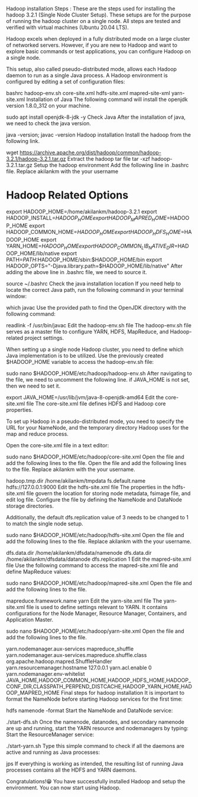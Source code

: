 Hadoop installation Steps :
These are the steps used for installing the hadoop 3.2.1 (Single Node Cluster Setup). These setups are for the purpose of running the hadoop cluster on a single node. All steps are tested and verified with virtual machines (Ubuntu 20.04 LTS).

Hadoop excels when deployed in a fully distributed mode on a large cluster of networked servers. However, if you are new to Hadoop and want to explore basic commands or test applications, you can configure Hadoop on a single node.

This setup, also called pseudo-distributed mode, allows each Hadoop daemon to run as a single Java process. A Hadoop environment is configured by editing a set of configuration files:

bashrc
hadoop-env.sh
core-site.xml
hdfs-site.xml
mapred-site-xml
yarn-site.xml
Installation of Java
The following command will install the openjdk version 1.8.0_312 on your machine.

sudo apt install openjdk-8-jdk -y
Check Java
After the installation of java, we need to check the java version.

java -version; javac -version
Hadoop installation
Install the hadoop from the following link.

wget https://archive.apache.org/dist/hadoop/common/hadoop-3.2.1/hadoop-3.2.1.tar.gz
Extract the hadoop tar file
tar -xzf hadoop-3.2.1.tar.gz
Setup the hadoop environment
Add the following line in .bashrc file. Replace akilankm with the your username

# Hadoop Related Options
export HADOOP_HOME=/home/akilankm/hadoop-3.2.1
export HADOOP_INSTALL=$HADOOP_HOME
export HADOOP_MAPRED_HOME=$HADOOP_HOME
export HADOOP_COMMON_HOME=$HADOOP_HOME
export HADOOP_HDFS_HOME=$HADOOP_HOME
export YARN_HOME=$HADOOP_HOME
export HADOOP_COMMON_LIB_NATIVE_DIR=$HADOOP_HOME/lib/native
export PATH=$PATH:$HADOOP_HOME/sbin:$HADOOP_HOME/bin
export HADOOP_OPTS="-Djava.library.path=$HADOOP_HOME/lib/native"
After adding the above line in .bashrc file, we need to source it.

source ~/.bashrc
Check the java installation location
If you need help to locate the correct Java path, run the following command in your terminal window:

which javac
Use the provided path to find the OpenJDK directory with the following command:

readlink -f /usr/bin/javac
Edit the hadoop-env.sh file
The hadoop-env.sh file serves as a master file to configure YARN, HDFS, MapReduce, and Hadoop-related project settings.

When setting up a single node Hadoop cluster, you need to define which Java implementation is to be utilized. Use the previously created $HADOOP_HOME variable to access the hadoop-env.sh file:

sudo nano $HADOOP_HOME/etc/hadoop/hadoop-env.sh
After navigating to the file, we need to uncomment the following line. if JAVA_HOME is not set, then we need to set it.

export JAVA_HOME=/usr/lib/jvm/java-8-openjdk-amd64
Edit the core-site.xml file
The core-site.xml file defines HDFS and Hadoop core properties.

To set up Hadoop in a pseudo-distributed mode, you need to specify the URL for your NameNode, and the temporary directory Hadoop uses for the map and reduce process.

Open the core-site.xml file in a text editor:

sudo nano $HADOOP_HOME/etc/hadoop/core-site.xml
Open the file and add the following lines to the file. Open the file and add the following lines to the file. Replace akilankm with the your username.

<configuration>
<property>
  <name>hadoop.tmp.dir</name>
  <value>/home/akilankm/tmpdata</value>
</property>
<property>
  <name>fs.default.name</name>
  <value>hdfs://127.0.0.1:9000</value>
</property>
</configuration>
Edit the hdfs-site.xml file
The properties in the hdfs-site.xml file govern the location for storing node metadata, fsimage file, and edit log file. Configure the file by defining the NameNode and DataNode storage directories.

Additionally, the default dfs.replication value of 3 needs to be changed to 1 to match the single node setup.

sudo nano $HADOOP_HOME/etc/hadoop/hdfs-site.xml
Open the file and add the following lines to the file. Replace akilankm with the your username.

<configuration>
<property>
  <name>dfs.data.dir</name>
  <value>/home/akilankm/dfsdata/namenode</value>
</property>
<property>
  <name>dfs.data.dir</name>
  <value>/home/akilankm/dfsdata/datanode</value>
</property>
<property>
  <name>dfs.replication</name>
  <value>1</value>
</property>
</configuration>
Edit the mapred-site.xml file
Use the following command to access the mapred-site.xml file and define MapReduce values:

sudo nano $HADOOP_HOME/etc/hadoop/mapred-site.xml
Open the file and add the following lines to the file.

<configuration> 
<property> 
  <name>mapreduce.framework.name</name> 
  <value>yarn</value> 
</property> 
</configuration>
Edit the yarn-site.xml file
The yarn-site.xml file is used to define settings relevant to YARN. It contains configurations for the Node Manager, Resource Manager, Containers, and Application Master.

sudo nano $HADOOP_HOME/etc/hadoop/yarn-site.xml
Open the file and add the following lines to the file.

<configuration>
<property>
  <name>yarn.nodemanager.aux-services</name>
  <value>mapreduce_shuffle</value>
</property>
<property>
  <name>yarn.nodemanager.aux-services.mapreduce.shuffle.class</name>
  <value>org.apache.hadoop.mapred.ShuffleHandler</value>
</property>
<property>
  <name>yarn.resourcemanager.hostname</name>
  <value>127.0.0.1</value>
</property>
<property>
  <name>yarn.acl.enable</name>
  <value>0</value>
</property>
<property>
  <name>yarn.nodemanager.env-whitelist</name>   
  <value>JAVA_HOME,HADOOP_COMMON_HOME,HADOOP_HDFS_HOME,HADOOP_CONF_DIR,CLASSPATH_PERPEND_DISTCACHE,HADOOP_YARN_HOME,HADOOP_MAPRED_HOME</value>
</property>
</configuration>
Final steps for hadoop installation
It is important to format the NameNode before starting Hadoop services for the first time:

hdfs namenode -format
Start the NameNode and DataNode service:

./start-dfs.sh
Once the namenode, datanodes, and secondary namenode are up and running, start the YARN resource and nodemanagers by typing: Start the ResourceManager service:

./start-yarn.sh
Type this simple command to check if all the daemons are active and running as Java processes:

jps
If everything is working as intended, the resulting list of running Java processes contains all the HDFS and YARN daemons.

Congratulations!😁 You have successfully installed Hadoop and setup the environment. You can now start using Hadoop.